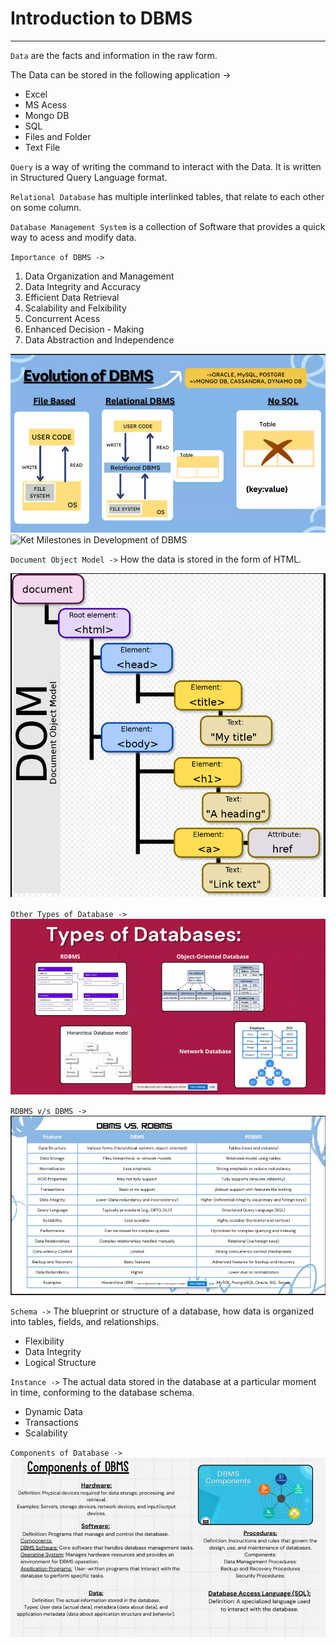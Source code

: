 # Introduction to DBMS

******

`Data` are the facts and information in the raw form.

The Data can be stored in the following application ->
- Excel
- MS Acess
- Mongo DB
- SQL
- Files and Folder
- Text File

`Query` is a way of writing the command to interact with the Data. It is written in Structured Query Language format.

`Relational Database` has multiple interlinked tables, that relate to each other on some column.

`Database Management System` is a collection of Software that provides a quick way to acess and modify data.

`Importance of DBMS ->`
1. Data Organization and Management
2. Data Integrity and Accuracy
3. Efficient Data Retrieval
4. Scalability and Felxibility
5. Concurrent Acess
6. Enhanced Decision - Making
7. Data Abstraction and Independence

![Evolution of DBMS](image.png)
![Ket Milestones in Development of DBMS
](image-1.png)

`Document Object Model ->` How the data is stored in the form of HTML.

![DOM structure in HTML](image-2.png)

`Other Types of Database ->`![Other Forms of Database](image-3.png)

`RDBMS v/s DBMS ->`![RDBMS v/s DBMS](image-4.png)

`Schema ->` The blueprint or structure of a database, how data is organized into tables, fields, and relationships.
- Flexibility
- Data Integrity
- Logical Structure

`Instance ->` The actual data stored in the database at a particular moment in time, conforming to the database schema.
- Dynamic Data
- Transactions
- Scalability

`Components of Database ->`
![Components of Database Image](image-5.png)